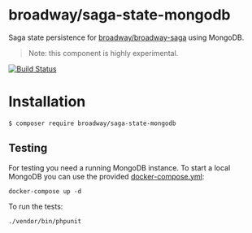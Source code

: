 broadway/saga-state-mongodb
===========================

Saga state persistence for [broadway/broadway-saga](https://github.com/broadway/broadway-saga) using MongoDB.

> Note: this component is highly experimental.

[![Build Status](https://travis-ci.org/broadway/saga-state-mongodb.svg?branch=master)](https://travis-ci.org/broadway/saga-state-mongodb)

# Installation

```
$ composer require broadway/saga-state-mongodb
```

Testing
-------
For testing you need a running MongoDB instance.
To start a local MongoDB you can use the provided [docker-compose.yml](https://docs.docker.com/compose/compose-file/):

```
docker-compose up -d
```

To run the tests:

```
./vendor/bin/phpunit
```
